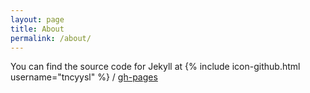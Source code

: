 ```yaml
---
layout: page
title: About
permalink: /about/
---
```



You can find the source code for Jekyll at
{% include icon-github.html username="tncyysl" %} /
[gh-pages](https://github.com/tncyysl/tncyysl.github.io)
